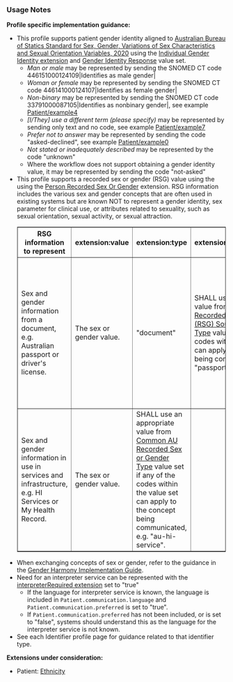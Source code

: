 ### Usage Notes

**Profile specific implementation guidance:**
- This profile supports patient gender identity aligned to [Australian Bureau of Statics Standard for Sex, Gender, Variations of Sex Characteristics and Sexual Orientation Variables, 2020](https://www.abs.gov.au/statistics/standards/standard-sex-gender-variations-sex-characteristics-and-sexual-orientation-variables/latest-release#gender) using the [Individual Gender Identity extension](http://hl7.org/fhir/StructureDefinition/individual-genderIdentity) and [Gender Identity Response](https://healthterminologies.gov.au/fhir/ValueSet/gender-identity-response-1) value set.
  - *Man or male* may be represented by sending the SNOMED CT code 446151000124109\|Identifies as male gender\|
  - *Woman or female* may be represented by sending the SNOMED CT code 446141000124107\|Identifies as female gender\|
  - *Non-binary* may be represented by sending the SNOMED CT code 33791000087105\|Identifies as nonbinary gender\|, see example [Patient/example4](Patient-example4.html)
  - *[I/They] use a different term (please specify)*  may be represented by sending only text and no code, see example [Patient/example7](Patient-example7.html)
  - *Prefer not to answer* may be represented by sending the code "asked-declined", see example [Patient/example0](Patient-example0.html)
  - *Not stated or inadequately described* may be represented by the code "unknown"
  - Where the workflow does not support obtaining a gender identity value, it may be represented by sending the code "not-asked"
- This profile supports a recorded sex or gender (RSG) value using the using the [Person Recorded Sex Or Gender](http://hl7.org/fhir/StructureDefinition/individual-recordedSexOrGender) extension. RSG information includes the various sex and gender concepts that are often used in existing systems but are known NOT to represent a gender identity, sex parameter for clinical use, or attributes related to sexuality, such as sexual orientation, sexual activity, or sexual attraction.
  <table border="1">
    <thead>
    <tr>
    <th>RSG information to represent</th>
    <th>extension:value</th>
    <th>extension:type</th>
    <th>extension:sourceDocument</th>
    <th>extension:sourceField</th>
    <th>extension:jurisdiction</th>
    </tr>
    </thead>
    <tbody>
    <tr>
    <td>Sex and gender information from a document, e.g. Australian passport or driver's license.</td>
    <td>The sex or gender value.</td>
    <td>"document"</td>
    <td>SHALL use an appropriate value from <a href="ValueSet-rsg-source-document-type.html">Common AU Recorded Sex or Gender (RSG) Source Document Type</a> value set if any of the codes within the value set can apply to the concept being communicated, e.g. "passport".</td>
    <td>The name of the field within the source document where this information is recorded, e.g. "Sex".</td>
    <td>SHALL use an appropriate value from <a href="ValueSet-rsg-source-document-jurisdiction.html">Common AU Recorded Sex or Gender (RSG) Source Document Jurisdiction</a> value set if any of the codes within the value set can apply to the concept being communicated. If representing an Australian document use "AU" or the applicable state or territory code.</td>
    </tr>
    <tr>
    <td>Sex and gender information in use in services and infrastructure, e.g. HI Services or My Health Record.</td>
    <td>The sex or gender value.</td>
    <td>SHALL use an appropriate value from <a href="ValueSet-rsg-type.html">Common AU Recorded Sex or Gender Type</a> value set if any of the codes within the value set can apply to the concept being communicated, e.g. "au-hi-service".</td>
    <td></td>
    <td></td>
    <td></td>
    </tr>
    </tbody>
  </table>
- When exchanging concepts of sex or gender, refer to the guidance in the [Gender Harmony Implementation Guide](http://hl7.org/xprod/ig/uv/gender-harmony/).
- Need for an interpreter service can be represented with the [interpreterRequired extension](http://hl7.org/fhir/R4/extension-patient-interpreterrequired.html) set to "true" 
  - If the language for interpreter service is known, the language is included in `Patient.communication.language` and `Patient.communication.preferred` is set to "true". 
  - If `Patient.communication.preferred` has not been included, or is set to "false", systems should understand this as the language for the interpreter service is not known.
- See each Identifier profile page for guidance related to that identifier type.

**Extensions under consideration:**
* Patient: [Ethnicity](StructureDefinition-ethnicity.html)
